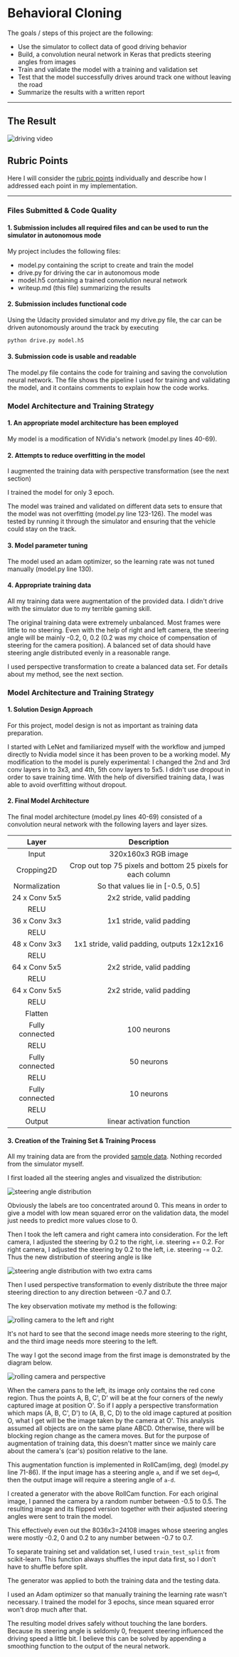 # **Behavioral Cloning**

The goals / steps of this project are the following:
* Use the simulator to collect data of good driving behavior
* Build, a convolution neural network in Keras that predicts steering angles from images
* Train and validate the model with a training and validation set
* Test that the model successfully drives around track one without leaving the road
* Summarize the results with a written report

---

## The Result

![driving video](https://github.com/wandonye/carnd_P3/blob/master/run1.gif "Track 1")

## Rubric Points

Here I will consider the [rubric points](https://review.udacity.com/#!/rubrics/432/view) individually and describe how I addressed each point in my implementation.  

---
### Files Submitted & Code Quality

#### 1. Submission includes all required files and can be used to run the simulator in autonomous mode

My project includes the following files:
* model.py containing the script to create and train the model
* drive.py for driving the car in autonomous mode
* model.h5 containing a trained convolution neural network
* writeup.md (this file) summarizing the results

#### 2. Submission includes functional code
Using the Udacity provided simulator and my drive.py file, the car can be driven autonomously around the track by executing
```sh
python drive.py model.h5
```

#### 3. Submission code is usable and readable

The model.py file contains the code for training and saving the convolution neural network. The file shows the pipeline I used for training and validating the model, and it contains comments to explain how the code works.

### Model Architecture and Training Strategy

#### 1. An appropriate model architecture has been employed

My model is a modification of NVidia's network (model.py lines 40-69).


#### 2. Attempts to reduce overfitting in the model
I augmented the training data with perspective transformation (see the next section)

I trained the model for only 3 epoch.

The model was trained and validated on different data sets to ensure that the model was not overfitting (model.py line  123-126). The model was tested by running it through the simulator and ensuring that the vehicle could stay on the track.

#### 3. Model parameter tuning

The model used an adam optimizer, so the learning rate was not tuned manually (model.py line 130).

#### 4. Appropriate training data
All my training data were augmentation of the provided data. I didn't drive with the simulator due to my terrible gaming skill.

The original training data were extremely unbalanced. Most frames were little to no steering. Even with the help of right and left camera, the steering angle will be mainly -0.2, 0, 0.2 (0.2 was my choice of compensation of steering for the camera position). A balanced set of data should have steering angle distributed evenly in a reasonable range.

I used perspective transformation to create a balanced data set. For details about my method, see the next section.

### Model Architecture and Training Strategy

#### 1. Solution Design Approach

For this project, model design is not as important as training data preparation.

I started with LeNet and familiarized myself with the workflow and jumped directly to Nvidia model since it has been proven to be a working model. My modification to the model is purely experimental: I changed the 2nd and 3rd conv layers in to 3x3, and 4th, 5th conv layers to 5x5. I didn't use dropout in order to save training time. With the help of diversified training data, I was able to avoid overfitting without dropout.

#### 2. Final Model Architecture

The final model architecture (model.py lines 40-69) consisted of a convolution neural network with the following layers and layer sizes.

| Layer         		|     Description	        					|
|:------------------------:|:---------------------------------------------:|
| Input         		| 320x160x3 RGB image   							|
| Cropping2D        | Crop out top 75 pixels and bottom 25 pixels for each column 	|
| Normalization        | So that values lie in [-0.5, 0.5]|
| 24 x Conv 5x5     	| 2x2 stride, valid padding|
| RELU					|												|
| 36 x Conv 3x3     	| 1x1 stride, valid padding|
| RELU					|												|
| 48 x Conv 3x3     	| 1x1 stride, valid padding, outputs 12x12x16 	|
| RELU					|												|
| 64 x Conv 5x5     	| 2x2 stride, valid padding|
| RELU					|												|
| 64 x Conv 5x5     	| 2x2 stride, valid padding|
| RELU					|												|
| Flatten		|  |
| Fully connected		| 100 neurons		|
| RELU					|												|
| Fully connected		| 50 neurons					|
| RELU					|												|
| Fully connected		| 10 neurons					|
|	RELU			|												|
|	Output			| linear activation function |

#### 3. Creation of the Training Set & Training Process

All my training data are from the provided [sample data](https://d17h27t6h515a5.cloudfront.net/topher/2016/December/584f6edd_data/data.zip). Nothing recorded from the simulator myself.

I first loaded all the steering angles and visualized the distribution:

![steering angle distribution](https://github.com/wandonye/carnd_P3/blob/master/steering_distribution.png)

Obviously the labels are too concentrated around 0. This means in order to give a model with low mean squared error on the validation data, the model just needs to predict more values close to 0.

Then I took the left camera and right camera into consideration. For the left camera, I adjusted the steering by 0.2 to the right, i.e. steering += 0.2. For right camera, I adjusted the steering by 0.2 to the left, i.e. steering -= 0.2. Thus the new distribution of steering angle is like

![steering angle distribution with two extra cams](https://github.com/wandonye/carnd_P3/blob/master/steering_distr_3cam.png)

Then I used perspective transformation to evenly distribute the three major steering direction to any direction between -0.7 and 0.7.

The key observation motivate my method is the following:

![rolling camera to the left and right](https://github.com/wandonye/carnd_P3/blob/master/roll_cam_demo.png "The 2nd and 3rd image are generated with perspective tranformation")

It's not hard to see that the second image needs more steering to the right, and the third image needs more steering to the left.

The way I got the second image from the first image is demonstrated by the diagram below.

![rolling camera and perspective](https://github.com/wandonye/carnd_P3/blob/master/roll_cam_perspective.png)


When the camera pans to the left, its image only contains the red cone region. Thus the points A, B, C', D' will be at the four corners of the newly captured image at position O'. So if I apply a perspective transformation which maps (A, B, C', D') to (A, B, C, D) to the old image captured at position O, what I get will be the image taken by the camera at O'. This analysis assumed all objects are on the same plane ABCD. Otherwise, there will be blocking region change as the camera moves. But for the purpose of augmentation of training data, this doesn't matter since we mainly care about the camera's (car's) position relative to the lane.

This augmentation function is implemented in RollCam(img, deg) (model.py line 71-86). If the input image has a steering angle `a`, and if we set `deg=d`, then the output image will require a steering angle of `a-d`.

I created a generator with the above RollCam function. For each original image, I panned the camera by a random number between -0.5 to 0.5. The resulting image and its flipped version together with their adjusted steering angles were sent to train the model.

This effectively even out the 8036x3=24108 images whose steering angles were mostly -0.2, 0 and 0.2 to any number between -0.7 to 0.7.

To separate training set and validation set, I used `train_test_split` from scikit-learn. This function always shuffles the input data first, so I don't have to shuffle before split.

The generator was applied to both the training data and the testing data.

I used an Adam optimizer so that manually training the learning rate wasn't necessary. I trained the model for 3 epochs, since mean squared error won't drop much after that.

The resulting model drives safely without touching the lane borders. Because its steering angle is seldomly 0, frequent steering influenced the driving speed a little bit. I believe this can be solved by appending a smoothing function to the output of the neural network.
